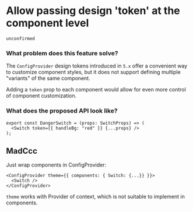 # Allow passing design 'token' at the component level

`unconfirmed`

### What problem does this feature solve?

The `ConfigProvider` design tokens introduced in `5.x` offer a convenient way to customize component styles, but it does not support defining multiple "variants" of the same component.

Adding a `token` prop to each component would allow for even more control of component customization.

### What does the proposed API look like?

```tsx
export const DangerSwitch = (props: SwitchProps) => (
  <Switch token={{ handleBg: "red" }} {...props} />
);
```

<!-- generated by ant-design-issue-helper. DO NOT REMOVE -->

## MadCcc

Just wrap components in ConfigProvider:

```
<ConfigProvider theme={{ components: { Switch: {...}} }}>
  <Switch />
</ConfigProvider>
```

`theme` works with Provider of context, which is not suitable to implement in components.
